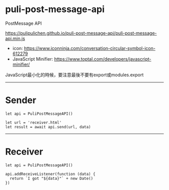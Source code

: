 # puli-post-message-api
PostMessage API

https://pulipulichen.github.io/puli-post-message-api/puli-post-message-api.min.js

- icon: https://www.iconninja.com/conversation-circular-symbol-icon-612279
- JavaScript Minifier: https://www.toptal.com/developers/javascript-minifier/

JavaScript最小化的時候，要注意最後不要有export或modules.export


----

# Sender

````
let api = PuliPostMessageAPI()

let url = 'receiver.html'
let result = await api.send(url, data)
````

----

# Receiver

````
let api = PuliPostMessageAPI()

api.addReceiveListener(function (data) {
  return `I got "${data}"` + new Date()
})
````
